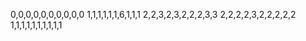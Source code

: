 0,0,0,0,0,0,0,0,0,0
1,1,1,1,1,1,6,1,1,1
2,2,3,2,3,2,2,2,3,3
2,2,2,2,3,2,2,2,2,2
1,1,1,1,1,1,1,1,1,1

